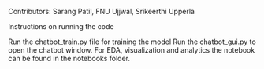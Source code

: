 Contributors: Sarang Patil, FNU Ujjwal, Srikeerthi Upperla

Instructions on running the code

Run the chatbot_train.py file for training the model
Run the chatbot_gui.py to open the chatbot window.
For EDA, visualization and analytics the notebook can be found in the notebooks folder.
